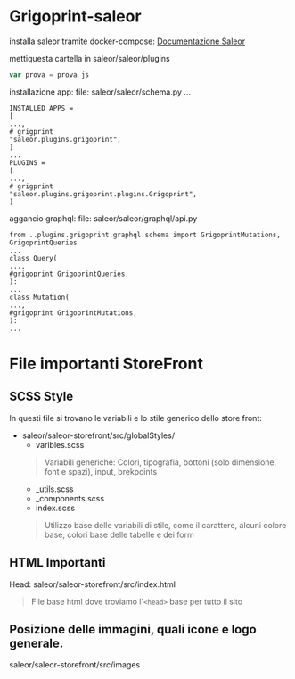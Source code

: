 # Grigoprint-saleor
installa saleor tramite docker-compose: [Documentazione Saleor](https://docs.saleor.io/docs/developer/installation/)

mettiquesta cartella in saleor/saleor/plugins
```javascript
var prova = prova js

```
installazione app: file: saleor/saleor/schema.py ... 
```
INSTALLED_APPS = 
[ 
..., 
# grigprint 
"saleor.plugins.grigoprint", 
] 
... 
PLUGINS = 
[ 
...,
# grigprint 
"saleor.plugins.grigoprint.plugins.Grigoprint",
] 
```
aggancio graphql: file: saleor/saleor/graphql/api.py 
```
from ..plugins.grigoprint.graphql.schema import GrigoprintMutations, GrigoprintQueries
... 
class Query( 
..., 
#grigoprint GrigoprintQueries, 
): 
... 
class Mutation(
..., 
#grigoprint GrigoprintMutations, 
): 
...
```

# File importanti StoreFront
## SCSS Style
In questi file si trovano le variabili e lo stile generico dello store front:

* saleor/saleor-storefront/src/globalStyles/
  * varibles.scss
  > Variabili generiche: Colori, tipografia, bottoni (solo dimensione, font e spazi), input, brekpoints
  * _utils.scss
  * _components.scss
  * index.scss
  > Utilizzo base delle variabili di stile, come il carattere, alcuni colore base, colori base delle tabelle e dei form
## HTML Importanti
Head: saleor/saleor-storefront/src/index.html
> File base html dove troviamo l'`<head>` base per tutto il sito 
## Posizione delle immagini, quali icone e logo generale.
saleor/saleor-storefront/src/images

